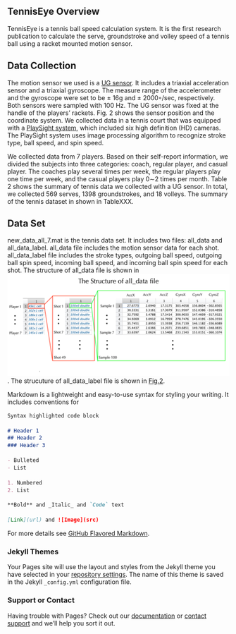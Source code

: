 ## TennisEye Overview

TennisEye is a tennis ball speed calculation system. It is the first research publication to calculate the serve, groundstroke and volley speed of a tennis ball using a racket mounted motion sensor.


## Data Collection

The motion sensor we used is a [UG sensor](https://ubibrothers.wordpress.com/). It includes a triaxial acceleration sensor and a triaxial gyroscope. The measure range of the accelerometer and the gyroscope were set to be ± 16g and ± 2000◦/sec, respectively. Both sensors were sampled with 100 Hz. The UG sensor was fixed at the handle of the players’ rackets. Fig. 2 shows the sensor position and the coordinate system. We collected data in a tennis court that was equipped with a [PlaySight system](https://playsight.com/), which included six high definition (HD) cameras. The PlaySight system uses image processing algorithm to recognize stroke type, ball speed, and spin speed. 

We collected data from 7 players. Based on their self-report information, we divided the subjects into three categories: coach, regular player, and casual player. The coaches play several times per week, the regular players play one time per week, and the casual players play 0∼2 times per month. Table 2 shows the summary of tennis data we collected with a UG sensor. In total, we collected 569 serves, 1398 groundstrokes, and 18 volleys. The summary of the tennis dataset in shown in TableXXX.


## Data Set

new_data_all_7.mat is the tennis data set. It includes two files: all_data and all_data_label. all_data file includes the motion sensor data for each shot. all_data_label file includes the stroke types, outgoing ball speed, outgoing ball spin speed, incoming ball speed, and incoming ball spin speed for each shot. The structure of all_data file is shown in ![Fig.1](./Figures/all_data.jpg). The strucuture of all_data_label file is shown in [Fig.2](./Figures/all_data_label.jpg).



Markdown is a lightweight and easy-to-use syntax for styling your writing. It includes conventions for

```markdown
Syntax highlighted code block

# Header 1
## Header 2
### Header 3

- Bulleted
- List

1. Numbered
2. List

**Bold** and _Italic_ and `Code` text

[Link](url) and ![Image](src)
```

For more details see [GitHub Flavored Markdown](https://guides.github.com/features/mastering-markdown/).

### Jekyll Themes

Your Pages site will use the layout and styles from the Jekyll theme you have selected in your [repository settings](https://github.com/hongyang-zhao/TennisEye/settings). The name of this theme is saved in the Jekyll `_config.yml` configuration file.

### Support or Contact

Having trouble with Pages? Check out our [documentation](https://help.github.com/categories/github-pages-basics/) or [contact support](https://github.com/contact) and we’ll help you sort it out.
